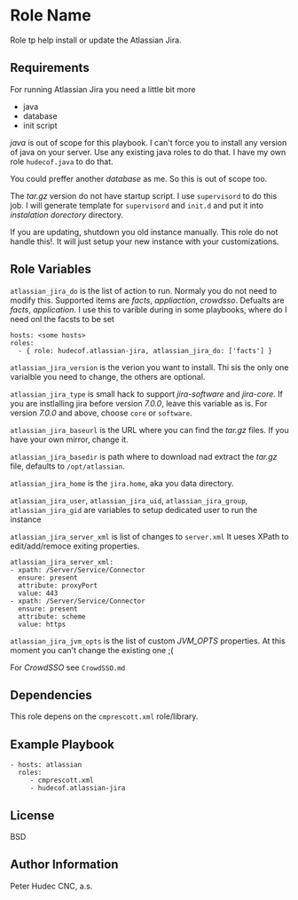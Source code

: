 Role Name
=========

Role tp help install or update the Atlassian Jira.

Requirements
------------

For running Atlassian Jira you need a little bit more

- java
- database
- init script

*java* is out of scope for this playbook. I can't force you to install 
any version of java on your server. Use any existing java roles to do that.
I have my own role `hudecof.java` to do that.

You could preffer another  *database* as me. So this is out of scope too.  

The *tar.gz* version do not have startup script. I use `supervisord` to do this job.
I will generate template for `supervisord` and `init.d` and put it into *instalation dorectory* directory.

If you are updating, shutdown you old instance manually. This role do not handle this!.
It will just setup your new instance with your customizations.

Role Variables
--------------
`atlassian_jira_do` is the list of action to run. Normaly you do not need to modify this.
Supported items are *facts*, *appliaction*, *crowdsso*. Defualts are *facts*, *application*.
I use this to varible during in some playbooks, where do I need onl the facsts to be set

    hosts: <some hosts>
    roles:
      - { role: hudecof.atlassian-jira, atlassian_jira_do: ['facts'] }


`atlassian_jira_version` is the verion you want to install. Thi sis the only one varialble you need to change, the others are optional.

`atlassian_jira_type` is small hack to support *jira-software* and *jira-core*. If you are instlalling jira before version *7.0.0*, leave this variable as is. For version *7.0.0* and above, choose `core`  or `software`.
 
`atlassian_jira_baseurl` is the URL where you can find the *tar.gz* files. If you have your own mirror, change it.

`atlassian_jira_basedir` is path where to download nad extract the *tar.gz* file, defaults to `/opt/atlassian`.

`atlassian_jira_home` is the `jira.home`, aka you data directory.

`atlassian_jira_user`, `atlassian_jira_uid`, `atlassian_jira_group`, `atlassian_jira_gid` are variables to setup dedicated user to run the instance 

`atlassian_jira_server_xml` is list of changes to `server.xml` It ueses XPath to edit/add/remoce exiting properties.

    atlassian_jira_server_xml:
    - xpath: /Server/Service/Connector
      ensure: present
      attribute: proxyPort
      value: 443
    - xpath: /Server/Service/Connector
      ensure: present
      attribute: scheme
      value: https

`atlassian_jira_jvm_opts` is the list of custom *JVM_OPTS* properties. At this moment you can't change the existing one ;(

For *CrowdSSO* see `CrowdSSO.md`

Dependencies
------------

This role depens on the `cmprescott.xml` role/library.

Example Playbook
----------------

    - hosts: atlassian
      roles:
         - cmprescott.xml
         - hudecof.atlassian-jira

License
-------

BSD

Author Information
------------------

Peter Hudec
CNC, a.s.
